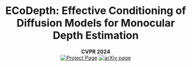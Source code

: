 <div align="center">
<h1>ECoDepth: Effective Conditioning of Diffusion Models for Monocular Depth Estimation</h1>

**CVPR 2024**  
<a href='https://http://ecodepth-iitd.github.io/'><img src='https://img.shields.io/badge/Project Page-ECoDepth-blue' alt='Project Page'></a>
<a href="https://arxiv.org/abs/2401.10891v2"><img src='https://img.shields.io/badge/Paper-arXiv-maroon' alt='arXiv page'></a>
</div>